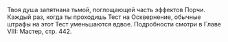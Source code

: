 Твоя душа запятнана тьмой, поглощающей часть эффектов Порчи. Каждый раз, когда ты проходишь Тест на Осквернение, обычные штрафы на этот Тест уменьшаются вдвое. Подробности смотри в Главе VIII: Мастер, стр. 442.